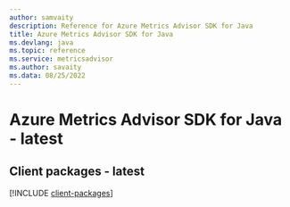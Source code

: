```yaml
---
author: samvaity
description: Reference for Azure Metrics Advisor SDK for Java
title: Azure Metrics Advisor SDK for Java
ms.devlang: java
ms.topic: reference
ms.service: metricsadvisor
ms.author: savaity
ms.data: 08/25/2022
---
```

# Azure Metrics Advisor SDK for Java - latest

## Client packages - latest
[!INCLUDE [client-packages](metrics-advisor-client-index.md)]